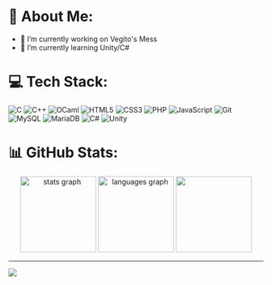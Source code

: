 # 💫 About Me:

- 🔭 I’m currently working on Vegito's Mess
- 🌱 I’m currently learning Unity/C#

# 💻 Tech Stack:

![C](https://img.shields.io/badge/c++-%2300599C.svg?style=for-the-badge&logo=c%2B%2B&logoColor=white) ![C++](https://img.shields.io/badge/c++-%2300599C.svg?style=for-the-badge&logo=c%2B%2B&logoColor=white) ![OCaml](https://img.shields.io/badge/OCaml-%23E98407.svg?style=for-the-badge&logo=ocaml&logoColor=white) ![HTML5](https://img.shields.io/badge/html5-%23E34F26.svg?style=for-the-badge&logo=html5&logoColor=white) ![CSS3](https://img.shields.io/badge/css3-%231572B6.svg?style=for-the-badge&logo=css3&logoColor=white) ![PHP](https://img.shields.io/badge/php-%23777BB4.svg?style=for-the-badge&logo=php&logoColor=white) ![JavaScript](https://img.shields.io/badge/javascript-%23323330.svg?style=for-the-badge&logo=javascript&logoColor=%23F7DF1E) ![Git](https://img.shields.io/badge/git-%23F05033.svg?style=for-the-badge&logo=git&logoColor=white) ![MySQL](https://img.shields.io/badge/mysql-4479A1.svg?style=for-the-badge&logo=mysql&logoColor=white) ![MariaDB](https://img.shields.io/badge/MariaDB-003545?style=for-the-badge&logo=mariadb&logoColor=white) ![C#](https://img.shields.io/badge/c%23-%23239120.svg?style=for-the-badge&logo=csharp&logoColor=white) ![Unity](https://img.shields.io/badge/unity-%23000000.svg?style=for-the-badge&logo=unity&logoColor=white)

# 📊 GitHub Stats:

<div align="center">
  <img src="https://github-readme-stats.vercel.app/api?username=Luojik&theme=github_dark_dimmed&hide_border=false&include_all_commits=true&count_private=true" height="150" alt="stats graph"  />
  <img src="https://github-readme-streak-stats.herokuapp.com/?user=Luojik&theme=github_dark_dimmed&hide_border=false" height="150" alt="languages graph"  />
  <img src="https://github-readme-stats.vercel.app/api/top-langs/?username=Luojik&theme=github_dark_dimmed&hide_border=false&include_all_commits=true&count_private=true&layout=compact" height="150" alt=""  />
</div>

---
[![](https://visitcount.itsvg.in/api?id=Luojik&icon=0&color=0)](https://visitcount.itsvg.in)



